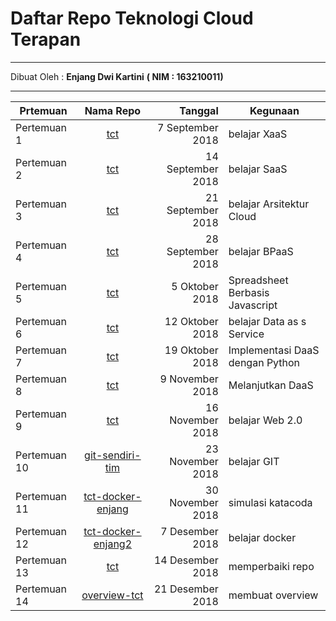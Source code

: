 # Daftar Repo Teknologi Cloud Terapan 

*** 

Dibuat Oleh 	:	**Enjang Dwi Kartini** 
					**( NIM : 163210011)**

***

| Prtemuan      | Nama Repo                                                                                | Tanggal           | Kegunaan                       |
| --------------|:----------------------------------------------------------------------------------------:| -----------------:|--------------------------------|
| Pertemuan 1   | [tct](https://github.com/EnjangDwiKartini/tct/tree/master/minggu-1 "minggu-1")           | 7 September 2018  | belajar XaaS                   |
| Pertemuan 2   | [tct](https://github.com/EnjangDwiKartini/tct/tree/master/minggu-2 "minggu-2")           | 14 September 2018 | belajar SaaS                   |
| Pertemuan 3   | [tct](https://github.com/EnjangDwiKartini/tct/tree/master/minggu-3 "minggu-3")           | 21 September 2018 | belajar Arsitektur Cloud       |
| Pertemuan 4   | [tct](https://github.com/EnjangDwiKartini/tct/tree/master/minggu-4 "minggu-4")           | 28 September 2018 | belajar BPaaS                  |
| Pertemuan 5   | [tct](https://github.com/EnjangDwiKartini/tct/tree/master/minggu-5 "minggu-5")           | 5 Oktober 2018    | Spreadsheet Berbasis Javascript|
| Pertemuan 6   | [tct](https://github.com/EnjangDwiKartini/tct/tree/master/minggu-6 "minggu-6")           | 12 Oktober 2018   | belajar Data as s Service      |
| Pertemuan 7   | [tct](https://github.com/EnjangDwiKartini/tct/tree/master/minggu-7 "minggu-7")           | 19 Oktober 2018   | Implementasi DaaS dengan Python|
| Pertemuan 8   | [tct](https://github.com/EnjangDwiKartini/tct/tree/master/minggu-7 "minggu-8")           | 9 November 2018   | Melanjutkan DaaS               |
| Pertemuan 9   | [tct](https://github.com/EnjangDwiKartini/tct/tree/master/minggu-9 "minggu-9")	       | 16 November 2018  | belajar Web 2.0                |
| Pertemuan 10  | [git-sendiri-tim](https://github.com/EnjangDwiKartini/git-sendiri-tim "minggu-10")       | 23 November 2018  | belajar GIT                    |
| Pertemuan 11  | [tct-docker-enjang](https://github.com/EnjangDwiKartini/tct-docker-enjang "minggu-11")   | 30 November 2018  | simulasi katacoda              |
| Pertemuan 12  | [tct-docker-enjang2](https://github.com/EnjangDwiKartini/tct-docker-enjang2 "minggu-12") | 7 Desember 2018   | belajar docker                 |
| Pertemuan 13  | [tct](https://github.com/EnjangDwiKartini/tct "minggu-13")                               | 14 Desember 2018  | memperbaiki repo               |
| Pertemuan 14  | [overview-tct](https://github.com/EnjangDwiKartini/overview-tct "minggu-14")             | 21 Desember 2018  | membuat overview               |
